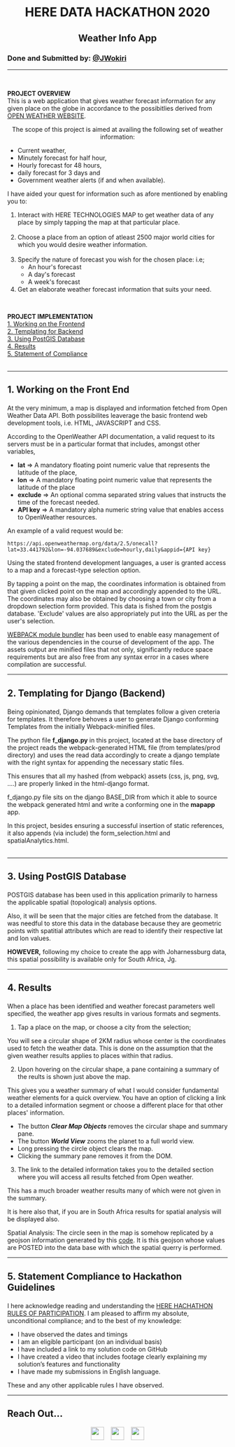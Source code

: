 # <p align='center'>**HERE DATA HACKATHON 2020**</p>
## <p align='center'>**Weather Info App**</p>

### Done and Submitted by: [@JWokiri](https://twitter.com/JWokiri)
---
<br/>

**PROJECT OVERVIEW** <br/>
This is a web application that gives weather forecast information for any given place on the globe in accordance to the possibitlies derived from [OPEN WEATHER WEBSITE](https://openweathermap.org/).



<p  align='center'>The scope of this project is aimed at availing the following set of weather information:</p>

- Current weather,
- Minutely forecast for half hour,
- Hourly forecast for 48 hours,
- daily forecast for 3 days and
- Government weather alerts (if and when available).

I have aided your quest for information such as afore mentioned by enabling you to:
1. Interact with HERE TECHNOLOGIES MAP to get weather data of any place by simply tapping the map at that particular place.<br/><br/>
2. Choose a place from an option of atleast 2500 major world cities for which you would desire weather information.<br/><br/>
3. Specify the nature of forecast you wish for the chosen place: i.e;
    - An hour's forecast
    - A day's forecast
    - A week's forecast
4. Get an elaborate weather forecast information that suits your need.

<br/>

**PROJECT IMPLEMENTATION** <br/>
<a href="#first">1. Working on the Frontend</a><br/>
<a href="#second">2. Templating for Backend</a><br/>
<a href="#third">3. Using PostGIS Database</a><br/>
<a href="#fourth">4. Results</a><br/>
<a href="#fifth">5. Statement of Compliance</a><br/><br/>

  ---

## <p id="first">1. Working on the Front End</p>

At the very minimum, a map is displayed and information fetched from Open Weather Data API. Both possibilites leaverage the basic frontend web development tools, i.e. HTML, JAVASCRIPT and CSS.

According to the OpenWeather API documentation, a valid request to its servers must be in a particular format that includes, amongst other variables,
- **lat** => A mandatory floating point numeric  value that represents the latitude of the place,
- **lon** => A mandatory floating point numeric  value that represents the latitude of the place
- **exclude** => An optional comma separated string values that instructs the time of the forecast needed.
- **API key** => A mandatory alpha numeric string value that enables access to OpenWeather resources.

An example of a valid request would be:
```
https://api.openweathermap.org/data/2.5/onecall?lat=33.441792&lon=-94.037689&exclude=hourly,daily&appid={API key}
```

Using the stated frontend development languages, a user is granted access to a map and a forecast-type selection option.

By tapping a point on the map, the coordinates information is obtained from that given clicked point on the map and accordingly appended to the URL. The coordinates may also be obtained by choosing a town or city from a dropdown selection form provided. This data is fished from the postgis database. 'Exclude' values are also appropriately put into the URL as per the user's selection.

[WEBPACK module bundler](https://) has been used to enable easy management of the various dependencies in the course of development of the app. The assets output are minified files that not only, significantly reduce space requirements but are also free from any syntax error in a cases where compilation are successful.

  ---


## <p id="second">2. Templating for Django (Backend)</p>

Being opinionated, Django demands that templates follow a given creteria for templates. It therefore behoves a user to generate Django conforming Templates from the initially Webpack-minified files.

The python file **f_django.py** in this project, located at the base directory of the project reads the webpack-generated HTML file (from templates/prod directory) and uses the read data accordingly to create a django template with the right syntax for appending the necessary static files.

This ensures that all my hashed (from webpack) assets (css, js, png, svg, ....) are properly linked in the html-django format.

f_django.py file sits on the django BASE_DIR from which it able to source the webpack generated html and write a conforming one in the **mapapp** app.

In this project, besides ensuring a successful insertion of static references, it also appends (via include) the form_selection.html and spatialAnalytics.html.
<br/><br/>

  ---

  ## <p id="third">3. Using PostGIS Database</p>

POSTGIS database has been used in this application primarily to harness the applicable spatial (topological) analysis options.

Also, it will be seen that the major cities are fetched from the database. It was needful to store this data in the database because they are geometric points with spatitial attributes which are read to identify their respective lat and lon values.

**HOWEVER,** following my choice to create the app with Joharnessburg data, this spatial possibility is available only for South Africa, Jg.

  ---

  ## <p id="fourth">4. Results</p>

<p>When a place has been identified and weather forecast parameters well specified, the weather app gives results in various formats and segments.</p>


1. Tap a place on the map, or choose a city from the selection;

You will see a circular shape of 2KM radius whose center is the coordinates used to fetch the weather data. This is done on the assumption that the given weather results applies to places within that radius.

2. Upon hovering on the circular shape, a pane containing a summary of the reults is shown just above the map.

This gives you a weather summary of what I would consider fundamental weather elements for a quick overview. You have an option of clicking a link to a detailed information segment or choose a different place for that other places' information.

- The button ***Clear Map Objects*** removes the circular shape and summary pane.
- The button ***World View*** zooms the planet to a full world view.
- Long pressing the circle object clears the map.
- Clicking the summary pane removes it from the DOM.

3. The link to the detailed information takes you to the detailed section where you will access all results fetched from Open weather.

This has a much broader weather results many of which were not given in the summary.

It is here also that, if you are in South Africa results for spatial analysis will be displayed also.

Spatial Analysis:
The circle seen in the map is somehow replicated by a geojson information generated by this [code](https://github.com/Wokiri/GIS-in-CODE/blob/master/src/circleGeojson.js). It is this geojson whose values are POSTED into the data base with which the spatial querry is performed. 

  ---

   ## <p id="fifth">5. Statement Compliance to Hackathon Guidelines</p>

   I here acknowledge reading and understanding the [HERE HACHATHON RULES OF PARTICIPATION](https://herehackathon.devpost.com). I am pleased to affirm my absolute, unconditional compliance; and to the best of my knowledge:
   - I have observed the dates and timings
   - I am an eligible participant (on an individual basis)
   - I have included a link to my solution code on GitHub
   - I have created a video that includes footage clearly explaining my solution’s features and functionality
   - I have made my submissions in English language.

   These and any other applicable rules I have observed.

   ---

## Reach Out...

<p align='center'><a href="https://twitter.com/JWokiri"><img height="30" src="https://www.flaticon.com/svg/static/icons/svg/145/145812.svg"></a>&nbsp;&nbsp;&nbsp
<a href="mailto:wokirijoe@gmail.com"><img height="30" src="https://www.flaticon.com/svg/static/icons/svg/732/732200.svg"></a>&nbsp;&nbsp;&nbsp;
<a href="https://github.com/Wokiri"><img height="30" src="https://www.flaticon.com/svg/static/icons/svg/2111/2111425.svg"></a></p>
